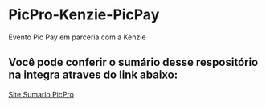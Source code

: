 # PicPro-Kenzie-PicPay
Evento Pic Pay em parceria com a Kenzie 

## Você pode conferir o sumário desse respositório na integra atraves do link abaixo: 
[Site Sumario PicPro](https://piluvitu.github.io/PicPro-Kenzie-PicPay/)